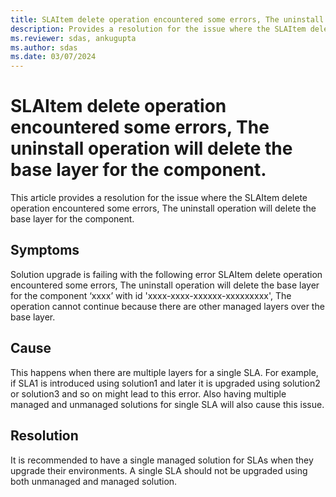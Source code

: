 ```yaml
---
title: SLAItem delete operation encountered some errors, The uninstall operation will delete the base layer for the component.
description: Provides a resolution for the issue where the SLAItem delete operation encountered some errors, The uninstall operation will delete the base layer for the component.
ms.reviewer: sdas, ankugupta
ms.author: sdas
ms.date: 03/07/2024
---
```

# SLAItem delete operation encountered some errors, The uninstall operation will delete the base layer for the component.

This article provides a resolution for the issue where the SLAItem delete operation encountered some errors, The uninstall operation will delete the base layer for the component.

## Symptoms

Solution upgrade is failing with the following error
SLAItem delete operation encountered some errors, The uninstall operation will delete the base layer for the component ‘xxxx’ with id 'xxxx-xxxx-xxxxxx-xxxxxxxxx', The operation cannot continue because there are other managed layers over the base layer.

## Cause

This happens when there are multiple layers for a single SLA. For example, if SLA1 is introduced using solution1 and later it is upgraded using solution2 or solution3 and so on might lead to this error. Also having multiple managed and unmanaged solutions for single SLA will also cause this issue.

## Resolution

It is recommended to have a single managed solution for SLAs when they upgrade their environments. A single SLA should not be upgraded using both unmanaged and managed solution.
